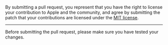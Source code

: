 By submitting a pull request, you represent that you have the right to license
your contribution to Apple and the community, and agree by submitting the patch
that your contributions are licensed under the [MIT
license](./LICENSE).

---

Before submitting the pull request, please make sure you have tested your changes.